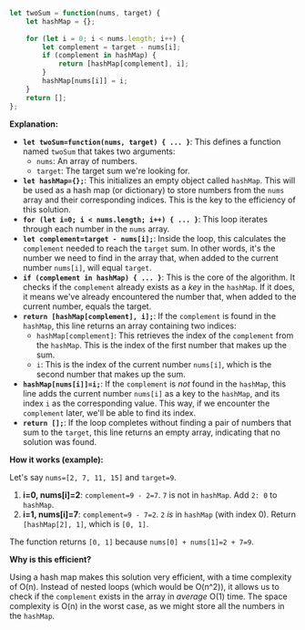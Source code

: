 ```javascript
let twoSum = function(nums, target) {
    let hashMap = {};
    
    for (let i = 0; i < nums.length; i++) { 
        let complement = target - nums[i]; 
        if (complement in hashMap) { 
            return [hashMap[complement], i]; 
        } 
        hashMap[nums[i]] = i; 
    } 
    return []; 
}; 
```

**Explanation:**

* **`let twoSum=function(nums, target) { ... }`**: This defines a function named `twoSum` that takes two arguments:
  * `nums`: An array of numbers.
  * `target`: The target sum we're looking for.
* **`let hashMap={};`**: This initializes an empty object called `hashMap`. This will be used as a hash map (or dictionary) to store numbers from the `nums` array and their corresponding indices. This is the key to the efficiency of this solution.
* **`for (let i=0; i < nums.length; i++) { ... }`**: This loop iterates through each number in the `nums` array.
* **`let complement=target - nums[i];`**: Inside the loop, this calculates the `complement` needed to reach the `target` sum. In other words, it's the number we need to find in the array that, when added to the current number `nums[i]`, will equal `target`.
* **`if (complement in hashMap) { ... }`**: This is the core of the algorithm. It checks if the `complement` already exists as a *key* in the `hashMap`. If it does, it means we've already encountered the number that, when added to the current number, equals the target.
* **`return [hashMap[complement], i];`**: If the `complement` is found in the `hashMap`, this line returns an array containing two indices:
  * `hashMap[complement]`: This retrieves the index of the `complement` from the `hashMap`. This is the index of the first number that makes up the sum.
  * `i`: This is the index of the current number `nums[i]`, which is the second number that makes up the sum.
* **`hashMap[nums[i]]=i;`**: If the `complement` is *not* found in the `hashMap`, this line adds the current number `nums[i]` as a key to the `hashMap`, and its index `i` as the corresponding value. This way, if we encounter the `complement` later, we'll be able to find its index.
* **`return [];`**: If the loop completes without finding a pair of numbers that sum to the `target`, this line returns an empty array, indicating that no solution was found.

**How it works (example):** 

Let's say `nums=[2, 7, 11, 15]` and `target=9`.
1. **i=0, nums[i]=2**: `complement=9 - 2=7`. `7` is not in `hashMap`. Add `2: 0` to `hashMap`.
2. **i=1, nums[i]=7**: `complement=9 - 7=2`. `2` *is* in `hashMap` (with index 0). Return `[hashMap[2], 1]`, which is `[0, 1]`.

The function returns `[0, 1]` because `nums[0] + nums[1]=2 + 7=9`.

**Why is this efficient?**

Using a hash map makes this solution very efficient, with a time complexity of O(n). Instead of nested loops (which would be O(n^2)), it allows us to check if the `complement` exists in the array in *average* O(1) time. The space complexity is O(n) in the worst case, as we might store all the numbers in the `hashMap`.